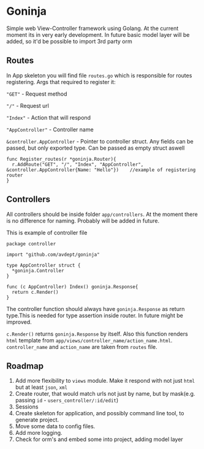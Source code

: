 # Goninja
Simple web View-Controller framework using Golang. At the current moment its in very early development. In future basic model layer will be added, so it'd be possible to import 3rd party orm

## Routes

In App skeleton you will find file `routes.go` which is responsible for routes registering. Args that required to register it:

`"GET"` - Request method

`"/"` - Request url

`"Index"` - Action that will respond

`"AppController"` - Controller name

`&controller.AppController` - Pointer to controller struct. Any fields can be passed, but only exported type. Can be passed as empty struct aswell

    func Register_routes(r *goninja.Router){
      r.AddRoute("GET", "/", "Index", "AppController", &controller.AppController{Name: "Hello"})    //example of registering router
    }    


## Controllers

All controllers should be inside folder `app/controllers`. At the moment there is no difference for naming. Probably will be added in future.

This is example of controller file

    package controller

    import "github.com/avdept/goninja"

    type AppController struct {
      *goninja.Controller
    }

    func (c AppController) Index() goninja.Response{
      return c.Render()
    }
    
    
The controller function should always have `goninja.Response` as return type.This is needed for type assertion inside router. In future might be improved.

`c.Render()` returns `goninja.Response` by itself. Also this function renders `html` template from `app/views/controller_name/action_name.html`. `controller_name` and `action_name` are taken from `routes` file.






## Roadmap

1. Add more flexibility to `views` module. Make it respond with not just `html` but at least `json`, `xml`
2. Create router, that would match urls not just by name, but by mask(e.g. passing `id` - `users_controller/:id/edit`)
3. Sessions
4. Create skeleton for application, and possibly command line tool, to generate project.
5. Move some data to config files.
6. Add more logging.
7. Check for orm's and embed some into project, adding model layer

    

